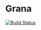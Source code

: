 # Grana

[![Build Status](https://travis-ci.org/citerus/dddsample-core.svg?branch=master)](https://travis-ci.org/citerus/dddsample-core)